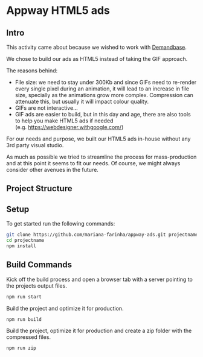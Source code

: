 # Appway HTML5 ads

## Intro

This activity came about because we wished to work with [Demandbase](https://www.demandbase.com/).

We chose to build our ads as HTML5 instead of taking the GIF approach.

The reasons behind:

- File size: we need to stay under 300Kb and since GIFs need to re-render every single pixel during an animation, it will lead to an increase in file size, specially as the animations grow more complex. Compression can attenuate this, but usually it will impact colour quality.
- GIFs are not interactive...
- GIF ads are easier to build, but in this day and age, there are also tools to help you make HTML5 ads if needed (e.g. https://webdesigner.withgoogle.com/)

For our needs and purpose, we built our HTML5 ads in-house without any 3rd party visual studio.

As much as possible we tried to streamline the process for mass-production and at this point it seems to fit our needs. Of course, we might always consider other avenues in the future.

## Project Structure

## Setup

To get started run the following commands:

```bash
git clone https://github.com/mariana-farinha/appway-ads.git projectname
cd projectname
npm install
```

## Build Commands

Kick off the build process and open a browser tab with a server pointing to the projects output files.

```bash
npm run start
```

Build the project and optimize it for production.

```bash
npm run build
```

Build the project, optimize it for production and create a zip folder with the compressed files.

```bash
npm run zip
```

